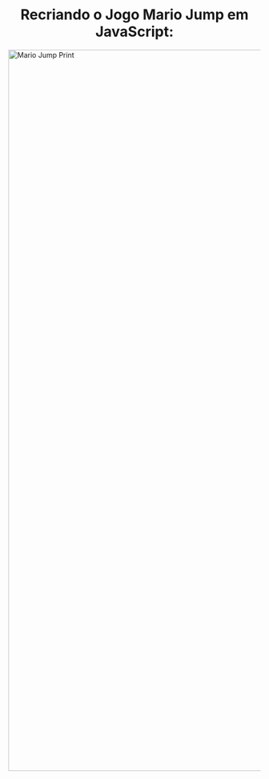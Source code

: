 <h1 align="center"> Recriando o Jogo Mario Jump em JavaScript: </h1>

<img width="1440" alt="Mario Jump Print" src="https://user-images.githubusercontent.com/86629378/186033549-03278545-464c-4f60-9555-f7f87ea865fa.png">
